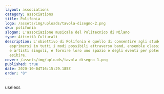 ```yaml
---
layout: associations
category: associations
title: Polifonia
logo: /assets/img/uploads/tavola-disegno-2.png
sku: polifonia
slogan: L'associazione musicale del Politecnico di Milano
type: Attività Culturali
description: L'obiettivo di Polifonia è quello di consentire agli studenti di
  esprimersi in tutti i modi possibili attraverso band, ensemble classiche, cori
  e artisti singoli, e fornire loro uno spazio e degli eventi per potersi
  esibire.
cover: /assets/img/uploads/tavola-disegno-1.png
published: true
date: 2020-10-04T16:15:29.185Z
order: "0"
---
```

useless